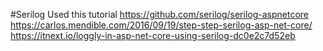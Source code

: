 #Serilog
Used this tutorial
https://github.com/serilog/serilog-aspnetcore
https://carlos.mendible.com/2016/09/19/step-step-serilog-asp-net-core/
https://itnext.io/loggly-in-asp-net-core-using-serilog-dc0e2c7d52eb